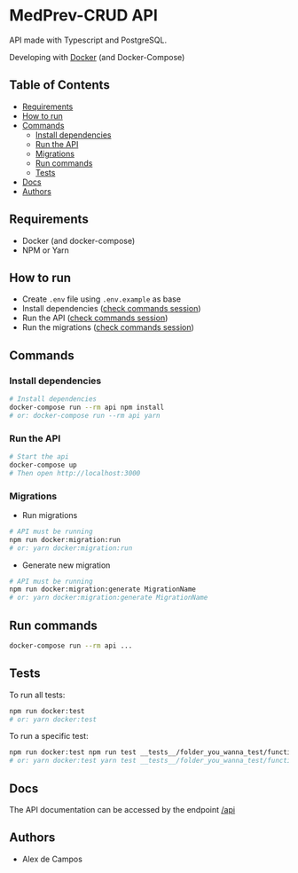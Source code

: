 # MedPrev-CRUD API

API made with Typescript and PostgreSQL.

Developing with [Docker](https://www.docker.com) (and Docker-Compose)

## Table of Contents

- [Requirements](#requirements)
- [How to run](#how-to-run)
- [Commands](#commands)
  - [Install dependencies](#install-dependencies)
  - [Run the API](#run-the-api)
  - [Migrations](#migrations)
  - [Run commands](#run-commands)
  - [Tests](#tests)
- [Docs](#docs)
- [Authors](#authors)

## Requirements

- Docker (and docker-compose)
- NPM or Yarn

## How to run

- Create `.env` file using `.env.example` as base
- Install dependencies ([check commands session](#commands))
- Run the API ([check commands session](#commands))
- Run the migrations ([check commands session](#commands))

## Commands

### Install dependencies

```bash
# Install dependencies
docker-compose run --rm api npm install
# or: docker-compose run --rm api yarn
```

### Run the API

```bash
# Start the api
docker-compose up
# Then open http://localhost:3000
```

### Migrations

- Run migrations

```bash
# API must be running
npm run docker:migration:run
# or: yarn docker:migration:run
```

- Generate new migration

```bash
# API must be running
npm run docker:migration:generate MigrationName
# or: yarn docker:migration:generate MigrationName
```

## Run commands

```bash
docker-compose run --rm api ...
```

## Tests

To run all tests:

```bash
npm run docker:test
# or: yarn docker:test
```

To run a specific test:

```bash
npm run docker:test npm run test __tests__/folder_you_wanna_test/functional/...
# or: yarn docker:test yarn test __tests__/folder_you_wanna_test/functional/...
```

## Docs

The API documentation can be accessed by the endpoint [/api](http://localhost:3000/api)

## Authors

- Alex de Campos
